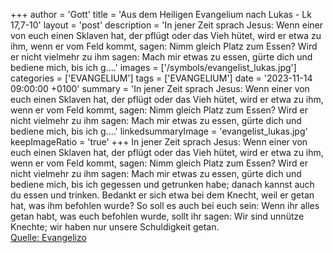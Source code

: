 +++
author = 'Gott'
title = 'Aus dem Heiligen Evangelium nach Lukas - Lk 17,7-10'
layout = 'post'
description = 'In jener Zeit sprach Jesus: Wenn einer von euch einen Sklaven hat, der pflügt oder das Vieh hütet, wird er etwa zu ihm, wenn er vom Feld kommt, sagen: Nimm gleich Platz zum Essen? Wird er nicht vielmehr zu ihm sagen: Mach mir etwas zu essen, gürte dich und bediene mich, bis ich g....'
images = ['/symbols/evangelist_lukas.jpg']
categories = ['EVANGELIUM']
tags = ['EVANGELIUM']
date = '2023-11-14 09:00:00 +0100'
summary = 'In jener Zeit sprach Jesus: Wenn einer von euch einen Sklaven hat, der pflügt oder das Vieh hütet, wird er etwa zu ihm, wenn er vom Feld kommt, sagen: Nimm gleich Platz zum Essen? Wird er nicht vielmehr zu ihm sagen: Mach mir etwas zu essen, gürte dich und bediene mich, bis ich g....'
linkedsummaryImage = 'evangelist_lukas.jpg'
keepImageRatio = 'true'
+++
In jener Zeit sprach Jesus: Wenn einer von euch einen Sklaven hat, der pflügt oder das Vieh hütet, wird er etwa zu ihm, wenn er vom Feld kommt, sagen: Nimm gleich Platz zum Essen?
Wird er nicht vielmehr zu ihm sagen: Mach mir etwas zu essen, gürte dich und bediene mich, bis ich gegessen und getrunken habe; danach kannst auch du essen und trinken.<!--more-->
Bedankt er sich etwa bei dem Knecht, weil er getan hat, was ihm befohlen wurde?
So soll es auch bei euch sein: Wenn ihr alles getan habt, was euch befohlen wurde, sollt ihr sagen: Wir sind unnütze Knechte; wir haben nur unsere Schuldigkeit getan.<br> [Quelle: Evangelizo](https://evangeliumtagfuertag.org/DE/gospel)